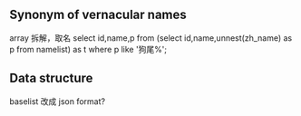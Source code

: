 

## Synonym of vernacular names

array 拆解，取名
    select id,name,p from (select id,name,unnest(zh_name) as p from namelist) as t where p like '狗尾%';

## Data structure

baselist 改成 json format?

